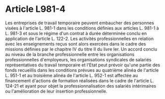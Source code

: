 # Article L981-4

Les entreprises de travail temporaire peuvent embaucher des personnes visées à l'article L. 981-1 dans les conditions définies aux articles L. 981-1 à L. 981-3 et sous le régime d'un contrat à durée déterminée conclu en application de l'article L. 122-2. Les activités professionnelles en relation avec les enseignements reçus sont alors exercées dans le cadre des missions définies par le chapitre IV du titre II du livre Ier. Un accord conclu au niveau de la branche professionnelle entre les organisations professionnelles d'employeurs, les organisations syndicales de salariés représentatives du travail temporaire et l'Etat peut prévoir qu'une partie des fonds recueillis dans les conditions prévues au quatrième alinéa de l'article L. 951-1 et au troisième alinéa de l'article L. 952-1 est affectée au financement d'actions de formation réalisées dans le cadre de l'article L. 124-21 et ayant pour objet la professionnalisation des salariés intérimaires ou l'amélioration de leur insertion professionnelle.